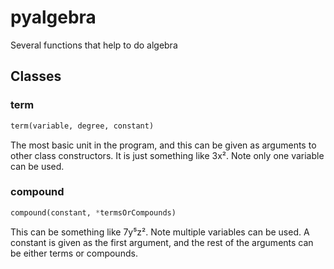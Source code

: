 # pyalgebra
Several functions that help to do algebra

## Classes

### term
```python
term(variable, degree, constant)
```
The most basic unit in the program, and this can be given as arguments to other class constructors.
It is just something like 3x². Note only one variable can be used.

### compound
```python
compound(constant, *termsOrCompounds)
```
This can be something like 7y⁵z². Note multiple variables can be used. A constant is given as the first argument, and the rest of the arguments can be either terms or compounds.


